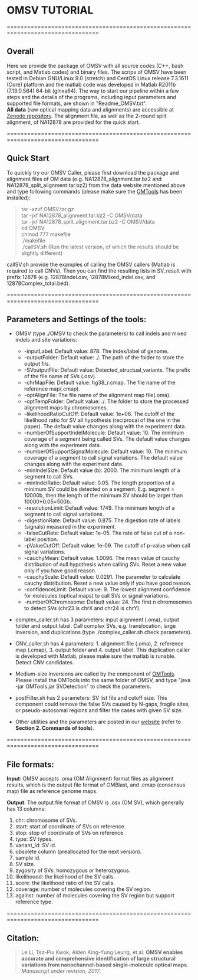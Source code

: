# OMSV TUTORIAL
=================================================================================
## Overall
Here we provide the package of OMSV with all source codes (C++, bash script, and Matlab codes) and binary files. The scrips of OMSV have been tested in Debian GNU/Linux 9.0 (stretch) and CentOS Linux release 7.3.1611 (Core) platform and the matlab code was developed in Matlab R2011b (7.13.0.564) 64-bit (glnxa64). The way to start our pipeline within a few steps and the details of the programs, including input parameters and supported file formats, are shown in "Readme\_OMSV.txt".  
**All data** (raw optical mapping data and alignments) are accessible at [Zenodo repository](https://doi.org/10.5281/zenodo.886387). The alignment file, as well as the 2-round split alignment, of NA12878 are provided for the quick start. 

=================================================================================
## Quick Start

To quickly try our OMSV Caller, please first download the package and alignment files of OM data (e.g. NA12878\_alignment.tar.bz2 and NA12878\_split\_alignment.tar.bz2) from the data website mentioned above and type following commands (please make sure the [OMTools](https://github.com/aldenleung/OMTools) has been installed):  
>tar -xzvf OMSV.tar.gz  
>tar -jxf NA12878\_alignment.tar.bz2 -C OMSV/data  
>tar -jxf NA12878\_split\_alignment.tar.bz2 -C OMSV/data  
>cd OMSV  
>chmod 777 makefile  
>./makefile  
>./callSV.sh (Run the latest version, of which the results should be slightly different)

callSV.sh provide the examples of calling the OMSV callers (Matlab is required to call CNVs). Then you can find the resulting lists in SV\_result with prefix 12878 (e.g. 12878Indel.osv, 12878Mixed\_indel.osv, and 12878Complex\_total.bed).

=================================================================================
## Parameters and Settings of the tools:  

+ OMSV (type ./OMSV to check the parameters) to call indels and mixed indels and site variations:  
	- -inputLabel:  Default value: 878. The index/label of genome.  
	- -outputFolder:	Default value: ./. The path of the folder to store the output fils.
	- -SVoutputFile:	Default value: Detected_structual_variants. The prefix of the file name of SVs (.osv).
	- -chrMapFile:	Default value: hg38\_r.cmap. The file name of the reference map(.cmap).
	- -optAlignFile:	The file name of the alignment map file(.oma).
	- -optTempFolder:	Default value: ./. The folder to store the processed alignment maps by chromosomes.
	- -likelihoodRatioCutOff:	Default value: 1e+06. The cutoff of the likelihood ratio for SV all hypothesis (reciprocal of the one in the paper). The default value changes along with the experiment data.
	- -numberOfSupportIndelMolecule:	Default value: 10. The minimum coverage of a segment being called SVs. The default value changes along with the experiment data.
	- -numberOfSupportSignalMolecule:	Default value: 10. The minimum coverage of a segment to call signal variations. The default value changes along with the experiment data.
	- -minIndelSize:	Default value (b): 2000. The minimum length of a segment to call SVs.
	- -minIndelRatio:	Default value: 0.05. The length proportion of a minimum SV could be detected on a segment. E.g. segment = 10000b, then the length of the minimum SV should be larger than 10000\*0.05=500b.
	- -resolutionLimit:	Default value: 1749. The minimum length of a segment to call signal variations.
	- -digestionRate:	Default value: 0.875. The digestion rate of labels (signals) measured in the experiment.
	- -falseCutRate:	Default value: 1e-05. The rate of false cut of a non-label position.
	- -pValueCutOff:	Default value: 1e-09. The cutoff of p-value when call signal variations.
	- -cauchyMean:	Default value: 1.0096. The mean value of cauchy distribution of null hypothesis when calling SVs. Reset a new value only if you have good reason.
	- -cauchyScale:	Default value: 0.0291. The parameter to calculate cauchy distribution. Reset a new value only if you have good reason.
	- -confidenceLimit:	Default value: 9. The lowest alignment confidence for molecules (optical maps) to call SVs or signal variations.
	- -numberOfChromosome:	Default value: 24. The first n chromosomes to detect SVs (chr23 is chrX and chr24 is chrY).

+ complex\_caller.sh has 3 parameters: input alignment (.oma), output folder and output label. Call complex SVs, e.g. translocation, large inversion, and duplications (type ./complex_caller.sh check parameters).

+ CNV\_caller.sh has 4 parameters: 1. alignment file (.oma), 2. reference map (.cmap), 3. output folder and 4. output label. This duplication caller is developed with Matlab, please make sure the matlab is runable. Detect CNV candidates.

+ Medium-size inversions are called by the component of [OMTools](https://github.com/aldenleung/OMTools). Please install the OMTools into the same folder of OMSV, and type "java -jar OMTools.jar SVDetection" to check the parameters.

+ postFilter.sh has 2 parameters: SV list file and cutoff size. This component could remove the false SVs caused by N-gaps, fragile sites, or pseudo-autosomal regions and filter the cases with given SV size.

+ Other utilities and the parameters are posted in our [website](http://yiplab.cse.cuhk.edu.hk/omsv/) (refer to **Section 2. Commands of tools**).

=================================================================================
## File formats:

**Input**: OMSV accepts .oma (OM Alignment) format files as alignment results, which is the output file format of OMBlast, and .cmap (consensus map) file as reference genome maps.  

**Output**: The output file format of OMSV is .osv (OM SV), which generally has 13 columns:  
1. chr: chromosome of SVs.
1. start: start of coordinate of SVs on reference.
1. stop: stop of coordinate of SVs on reference.
1. type: SV types.
1. variant\_id: SV id.
1. obsolete column (preallocated for the next version).
1. sample id.
1. SV size.
1. zygosity of SVs: homozygous or heterozygous.
1. likelihoood: the likelihood of the SV calls.
1. score: the likelihood ratio of the SV calls.
1. coverage: number of molecules covering the SV region.
1. against: number of molecules covering the SV region but support reference type.

=================================================================================
## Citation:
> Le Li, Tsz-Piu Kwok, Alden King-Yung Leung, et.al. **OMSV enables accurate and comprehensive identification of large structural variations from nanochannel-based single-molecule optical maps**. *Manuscript under revision, 2017*.
